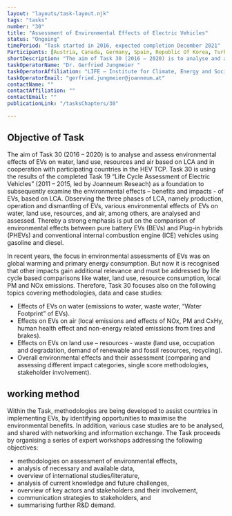 ```yaml
---
layout: "layouts/task-layout.njk"
tags: "tasks"
number: "30"
title: "Assessment of Environmental Effects of Electric Vehicles"
status: "Ongoing"
timePeriod: "Task started in 2016, expected completion December 2021"
Participants: [Austria, Canada, Germany, Spain, Republic Of Korea, Turkey, United States ]
shortDescription: "The aim of Task 30 (2016 – 2020) is to analyse and assess environmental effects of EVs on water, land use, resources and air based on LCA and in cooperation with participating countries in the HEV TCP."
taskOperatorName: "Dr. Gerfried Jungmeier "
taskOperatorAffiliation: "LIFE – Institute for Climate, Energy and Society "
taskOperatorEmail: "gerfried.jungmeier@joanneum.at"
contactName: ""
contactAffiliation: ""
contactEmail: ""
publicationLink: "/tasksChapters/30"

---
```


## Objective of Task
The aim of Task 30 (2016 – 2020) is to analyse and assess environmental effects of EVs on water, land use, resources and air based on LCA and in cooperation with participating countries in the HEV TCP. Task 30 is using the results of the completed Task 19 “Life Cycle Assessment of Electric Vehicles” (2011 – 2015, led by Joanneum Reseach) as a foundation to subsequently examine the environmental effects – benefits and impacts - of EVs, based on LCA. Observing the three phases of LCA, namely production, operation and dismantling of EVs, various environmental effects of EVs on water, land use, resources, and air, among others, are analysed and assessed. Thereby a strong emphasis is put on the comparison of environmental effects between pure battery EVs (BEVs) and Plug-in hybrids (PHEVs) and conventional internal combustion engine (ICE) vehicles using gasoline and diesel. 

In recent years, the focus in environmental assessments of EVs was on global warming and primary energy consumption. But now it is recognised that other impacts gain additional relevance and must be addressed by life cycle based comparisons like water, land use, resource consumption, local PM and NOx emissions. Therefore, Task 30 focuses also on the following topics covering methodologies, data and case studies: 

- Effects of EVs on water (emissions to water, waste water, “Water Footprint” of EVs). 
- Effects on EVs on air (local emissions and effects of NOx, PM and CxHy, human health effect and non-energy related emissions from tires and brakes). 
- Effects on EVs on land use – resources - waste (land use, occupation and degradation, demand of renewable and fossil resources, recycling). 
- Overall environmental effects and their assessment (comparing and assessing different impact categories, single score methodologies, stakeholder involvement). 

## working method
Within the Task, methodologies are being developed to assist countries in implementing EVs, by identifying opportunities to maximise the environmental benefits. In addition, various case studies are to be analysed, and shared with networking and information exchange. The Task proceeds by organising a series of expert workshops addressing the following objectives: 

- methodologies on assessment of environmental effects, 
- analysis of necessary and available data, 
- overview of international studies/literature, 
- analysis of current knowledge and future challenges, 
- overview of key actors and stakeholders and their involvement, 
- communication strategies to stakeholders, and 
- summarising further R&D demand.  